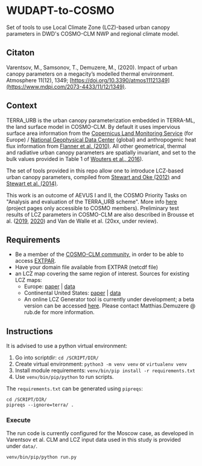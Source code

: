 # WUDAPT-to-COSMO

Set of tools to use Local Climate Zone (LCZ)-based urban canopy parameters in DWD's COSMO-CLM NWP and regional climate model.

## Citaton
Varentsov, M., Samsonov, T., Demuzere, M., (2020). Impact of urban canopy parameters on a megacity’s modelled thermal environment. Atmosphere 11(12), 1349; [https://doi.org/10.3390/atmos11121349](https://www.mdpi.com/2073-4433/11/12/1349).

## Context
TERRA_URB is the urban canopy parameterization embedded in TERRA-ML, the land surface model in COSMO-CLM. By default it uses impervious surface area information from the [Copernicus Land Monitoring Service](https://land.copernicus.eu/pan-european/high-resolution-layers/imperviousness) (for Europe) / [National Geophysical Data Center](https://databasin.org/datasets/016d2235a5ed43ad83ceeed6c408d149) (global) and anthropogenic heat flux information from [Flanner et al. (2010)](https://agupubs.onlinelibrary.wiley.com/doi/full/10.1029/2008gl036465). All other geometrical, thermal and radiative urban canopy parameters are spatially invariant, and set to the bulk values provided in Table 1 of [Wouters et al., 2016](https://gmd.copernicus.org/articles/9/3027/2016/)).

The set of tools provided in this repo allow one to introduce LCZ-based urban canopy parameters, compiled from [Stewart and Oke (2012)](http://10.1175/BAMS-D-11-00019.1) and [Stewart et al. (2014)](http://10.1002/joc.3746).

This work is an outcome of AEVUS I and II, the COSMO Priority Tasks on "Analysis and evaluation of the TERRA_URB scheme". More info [here](http://www.cosmo-model.org/content/tasks/priorityTasks/default.htm) (project pages only accessible to COSMO members). Preliminary test results of LCZ parameters in COSMO-CLM are also described in Brousse et al. ([2019](https://doi.org/10.1016/j.uclim.2018.12.004), [2020](https://onlinelibrary.wiley.com/doi/abs/10.1002/joc.6477)) and Van de Walle et al. (20xx, under review).  



## Requirements
* Be a member of the [COSMO-CLM community](https://wiki.coast.hzg.de/clmcom/), in order to be able to access [EXTPAR](https://wiki.coast.hzg.de/clmcom/external-data-98599196.html).
* Have your domain file available from EXTPAR (netcdf file)
* an LCZ map covering the same region of interest. Sources for existing LCZ maps:
    * Europe: [paper](https://journals.plos.org/plosone/article?id=10.1371/journal.pone.0214474) | [data](http://doi.org/10.6084/m9.figshare.13322450.v1)
    * Continental United States: [paper](https://doi.org/10.1038/s41597-020-00605-z) | [data](https://doi.org/10.6084/m9.figshare.11416950.v1) 
    * An online LCZ Generator tool is currently under development; a beta version can be accessed [here](https://lcz-generator.geographie.rub.de/). Please contact Matthias.Demuzere @ rub.de for more information.
    


## Instructions

It is advised to use a python virtual environment:
1. Go into scriptdir: `cd /SCRIPT/DIR/`
2. Create virtual environment: `python3 -m venv venv` or `virtualenv venv`
3. Install module requirements: `venv/bin/pip install -r requirements.txt`
4. Use `venv/bin/pip/python` to run scripts.

The `requirements.txt` can be generated using `pipreqs`: 
```
cd /SCRIPT/DIR/
pipreqs --ignore=terra/ .
```


### Execute

The run code is currently configured for the Moscow case, as developed in Varentsov et al.
CLM and LCZ input data used in this study is provided under `data/`.

```
venv/bin/pip/python run.py
```

